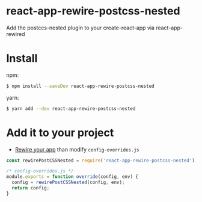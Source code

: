 # react-app-rewire-postcss-nested
Add the postccs-nested plugin to your create-react-app via react-app-rewired

# Install

npm:
```bash
$ npm install --saveDev react-app-rewire-postcss-nested
```

yarn:
```bash
$ yarn add --dev react-app-rewire-postcss-nested
```

# Add it to your project

* [Rewire your app](https://github.com/timarney/react-app-rewired#how-to-rewire-your-create-react-app-project) than modify `config-overrides.js`

```javascript
const rewirePostCSSNested = require('react-app-rewire-postcss-nested');

/* config-overrides.js */
module.exports = function override(config, env) {
  config = rewirePostCSSNested(config, env);
  return config;
}
```
